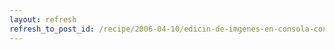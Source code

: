 ```yaml
---
layout: refresh
refresh_to_post_id: /recipe/2006-04-10/edicin-de-imgenes-en-consola-con-imagemagick
---
```

